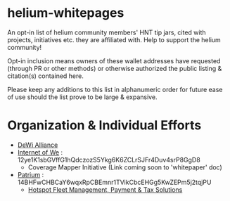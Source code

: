 # helium-whitepages
An opt-in list of helium community members' HNT tip jars, cited with projects, initiatives etc. they are affiliated with. Help to support the helium community!

Opt-in inclusion means owners of these wallet addresses have requested (through PR or other methods) or otherwise authorized the public listing & citation(s) contained here.

Please keep any additions to this list in alphanumeric order for future ease of use should the list prove to be large & expansive.

# Organization & Individual Efforts

* [DeWi Alliance](https://www.dewi.org/)
* [Internet of We](https://www.InternetOfWe.net) : 12ye1K1sbGVffG1hQdczozS5Ykg6K6ZCLrSJFr4Duv4srP8GgD8
  * Coverage Mapper Initiative (Link coming soon to 'whitepaper' doc)
* [Patrium](https://www.patrium.app/) : 14BHFwCHBCaY6wqxRpCBEmnr1TVikCbcEHGg5KwZEPm5j2tqjPU
  * [Hotspot Fleet Management, Payment & Tax Solutions](https://www.dashboard.patrium.app/)
